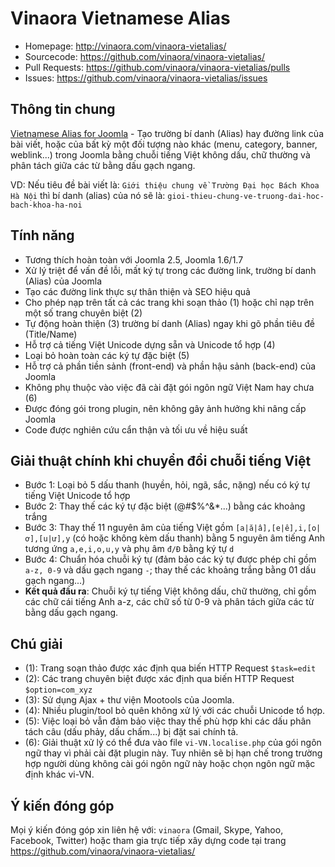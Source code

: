 Vinaora Vietnamese Alias
========================

* Homepage: http://vinaora.com/vinaora-vietalias/
* Sourcecode: https://github.com/vinaora/vinaora-vietalias/
* Pull Requests: https://github.com/vinaora/vinaora-vietalias/pulls
* Issues: https://github.com/vinaora/vinaora-vietalias/issues

Thông tin chung
---------------
[Vietnamese Alias for Joomla](http://vinaora.com/vinaora-vietalias/) - Tạo trường bí danh (Alias) hay đường link của bài viết, hoặc của bất kỳ một đối tượng nào khác (menu, category, banner, weblink...) trong Joomla bằng chuỗi tiếng Việt không dấu, chữ thường và phân tách giữa các từ bằng dấu gạch ngang.

VD: Nếu tiêu đề bài viết là: `Giới thiệu chung về Trường Đại học Bách Khoa Hà Nội` thì bí danh (alias) của nó sẽ là: `gioi-thieu-chung-ve-truong-dai-hoc-bach-khoa-ha-noi`

Tính năng
---------
* Tương thích hoàn toàn với Joomla 2.5, Joomla 1.6/1.7
* Xử lý triệt để vấn đề lỗi, mất ký tự trong các đường link, trường bí danh (Alias) của Joomla
* Tạo các đường link thực sự thân thiện và SEO hiệu quả
* Cho phép nạp trên tất cả các trang khi soạn thảo (1) hoặc chỉ nạp trên một số trang chuyên biệt (2)
* Tự động hoàn thiện (3) trường bí danh (Alias) ngay khi gõ phần tiêu đề (Title/Name)
* Hỗ trợ cả tiếng Việt Unicode dựng sẵn và Unicode tổ hợp (4)
* Loại bỏ hoàn toàn các ký tự đặc biệt (5)
* Hỗ trợ cả phần tiền sảnh (front-end) và phần hậu sảnh (back-end) của Joomla
* Không phụ thuộc vào việc đã cài đặt gói ngôn ngữ Việt Nam hay chưa (6)
* Được đóng gói trong plugin, nên không gây ảnh hưởng khi nâng cấp Joomla
* Code được nghiên cứu cẩn thận và tối ưu về hiệu suất

Giải thuật chính khi chuyển đổi chuỗi tiếng Việt
------------------------------------------------
* Bước 1: Loại bỏ 5 dấu thanh (huyền, hỏi, ngã, sắc, nặng) nếu có ký tự tiếng Việt Unicode tổ hợp
* Bước 2: Thay thế các ký tự đặc biệt (@#$%^&*...) bằng các khoảng trắng
* Bước 3: Thay thế 11 nguyên âm của tiếng Việt gồm `[a|ă|â],[e|ê],i,[o|ơ],[u|ư],y` (có hoặc không kèm dấu thanh) bằng 5 nguyên âm tiếng Anh tương ứng `a,e,i,o,u,y` và phụ âm `đ/Đ` bằng ký tự `d`
* Bước 4: Chuẩn hóa chuỗi ký tự (đảm bảo các ký tự được phép chỉ gồm `a-z, 0-9` và dấu gạch ngang `-`; thay thế các khoảng trắng bằng 01 dấu gạch ngang...)
* **Kết quả đầu ra**: Chuỗi ký tự tiếng Việt không dấu, chữ thường, chỉ gồm các chữ cái tiếng Anh a-z, các chữ số từ 0-9 và phân tách giữa các từ bằng dấu gạch ngang.

Chú giải
--------
* (1): Trang soạn thảo được xác định qua biến HTTP Request `$task=edit`
* (2): Các trang chuyên biệt được xác định qua biến HTTP Request `$option=com_xyz`
* (3): Sử dụng Ajax + thư viện Mootools của Joomla.
* (4): Nhiều plugin/tool bỏ quên không xử lý với các chuỗi Unicode tổ hợp.
* (5): Việc loại bỏ vẫn đảm bảo việc thay thế phù hợp khi các dấu phân tách câu (dấu phảy, dấu chấm...) bị đặt sai chính tả.
* (6): Giải thuật xử lý có thể đưa vào file `vi-VN.localise.php` của gói ngôn ngữ thay vì phải cài đặt plugin này. Tuy nhiên sẽ bị hạn chế trong trường hợp người dùng không cài gói ngôn ngữ này hoặc chọn ngôn ngữ mặc định khác vi-VN.

Ý kiến đóng góp
---------------
Mọi ý kiến đóng góp xin liên hệ với: `vinaora` (Gmail, Skype, Yahoo, Facebook, Twitter) hoặc tham gia trực tiếp xây dựng code tại trang https://github.com/vinaora/vinaora-vietalias/

